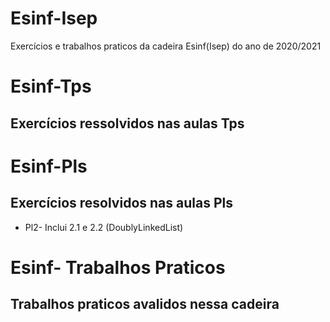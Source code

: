 # Esinf-Isep
Exercícios e trabalhos praticos da cadeira Esinf(Isep) do ano de 2020/2021

# Esinf-Tps
## Exercícios ressolvidos nas aulas Tps ##


# Esinf-Pls
## Exercícios resolvidos nas aulas Pls ##
* Pl2- Inclui 2.1 e 2.2 (DoublyLinkedList)


# Esinf- Trabalhos Praticos
## Trabalhos praticos avalidos nessa cadeira ##
